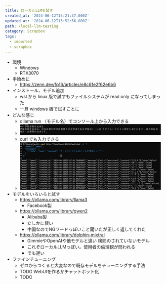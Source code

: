 ```yaml
---
title: ローカルLLMを試す
created_at: '2024-06-12T15:21:37.000Z'
updated_at: '2024-06-12T15:52:56.000Z'
path: /local-llm-testing
category: Scrapbox
tags:
  - imported
  - scrapbox
---
```

- 環境
  - Windows
  - RTX3070
- 手始めに
  - https://zenn.dev/fp16/articles/e8c61e2f62e6b6
- インストール、モデル追加
  - wsl から linux 版で試すもファイルシステムが read only になってしまった
  - 一旦 windows 版で試すことに
- どんな感じ
  - ollama run （モデル名）でコンソール上から入力できる
  - ![](./918f6a9fed9418d3d4d6d7b331b54c7e.jpg)
  - curl でも入力できる
  - ![](./1ace1dad41f8b2626b3444072271ba94.jpg)
- モデルをいろいろと試す	
  - https://ollama.com/library/llama3
    - Facebook製 
  - https://ollama.com/library/qwen2
    - Alibaba製
    - たしかに賢い
    - 中国なのでNGワードっぽいこと聞いたが正しく返してくれた
  - https://ollama.com/library/dolphin-mixtral
    - GimmieやOpenAIや他モデルと違い	検閲のされていないモデル
    - これぞローカルLLMっぽい。使用者の倫理観が問われる
    - でも遅い
- ファインチューニング
  - ゼロからつくると大変なので既存モデルをチューニングする手法
  - TODO
  WebUIを作るかチャットボット化
  - TODO
